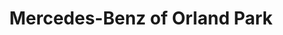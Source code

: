 ---
title: "Mercedes-Benz of Orland Park"
url: /orland-park/mercedes-benz-of-orland-park-west-159th-street/
shop: car
---
